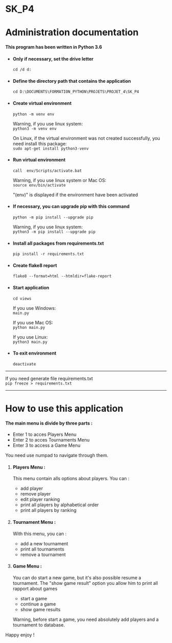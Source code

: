 # SK_P4
# Administration documentation

#### This program has been written in Python 3.6

* #### Only if necessary, set the drive letter 
    `cd /d d:`

* #### Define the directory path that contains the application
    `cd D:\DOCUMENTS\FORMATION_PYTHON\PROJETS\PROJET_4\SK_P4`

* #### Create virtual environment
    `python -m venv env`
    
    Warning, if you use linux system:  
    `python3 -m venv env`  

    On Linux, if the virtual environment was not created successfully, you need install this package:  
    `sudo apt-get install python3-venv`

* #### Run virtual environment
    `call  env/Scripts/activate.bat`
    
    Warning, if you use linux system or Mac OS:  
    `source env/bin/activate`  
    
    "(env)" is displayed if the environment have been activated

* #### If necessary, you can upgrade pip with this command
    `python -m pip install --upgrade pip`  

    Warning, if you use linux system:  
    `python3 -m pip install --upgrade pip` 

* #### Install all packages from requirements.txt
    `pip install -r requirements.txt`

* #### Create flake8 report
    `flake8 --format=html --htmldir=flake-report`  

* #### Start application
    `cd views`  

    If you use Windows:  
    `main.py`
    
    If you use Mac OS:  
    `python main.py`
    
    If you use Linux:  
    `python3 main.py`

* #### To exit environment
    `deactivate`

--------------------------------------------------------------------------------
If you need generate file requirements.txt  
`pip freeze > requirements.txt`

--------------------------------------------------------------------------------
# How to use this application

#### The main menu is divide by three parts :
* Enter 1 to acces Players Menu 
* Enter 2 to acces Tournaments Menu
* Enter 3 to access a Game Menu  

You need use numpad to navigate through them.

1. #### Players Menu :
    This menu contain alls options about players. You can :
    * add player
    * remove player
    * edit player ranking
    * print all players by alphabetical order
    * print all players by ranking  
    
2. #### Tournament Menu :
    With this menu, you can :
    * add a new tournament
    * print all tournaments
    * remove a tournament  
        
3. #### Game Menu :  
    You can do start a new game, but it's also possible resume a tournament.
    The "show game result" option you allow him to print all rapport about games
    * start a game
    * continue a game
    * show game results  
    
    Warning, before start a game, you need absolutely add players and a tournament to database.

Happy enjoy !

    

